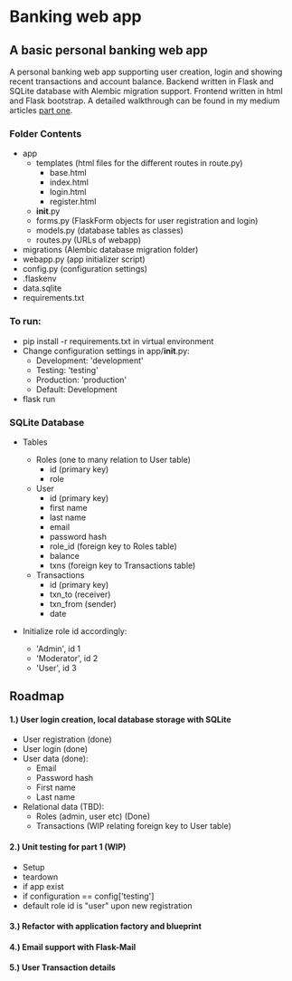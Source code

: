 # Banking web app
## A basic personal banking web app

A personal banking web app supporting user creation, login and showing recent transactions and account balance. Backend written in Flask and SQLite database with Alembic migration support. Frontend written in html and Flask bootstrap. A detailed walkthrough can be found in my medium articles [part one](https://medium.com/@sunsethorizonstories/banking-web-app-stories-part-1-8fcc69b80ab2).

### Folder Contents
- app 
  - templates (html files for the different routes in route.py)
    - base.html
    - index.html
    - login.html
    - register.html
  - __init__.py 
  - forms.py (FlaskForm objects for user registration and login)
  - models.py (database tables as classes)
  - routes.py (URLs of webapp)
- migrations (Alembic database migration folder)
- webapp.py (app initializer script)
- config.py (configuration settings)
- .flaskenv
- data.sqlite
- requirements.txt

### To run: 
- pip install -r requirements.txt in virtual environment
- Change configuration settings in app/__init__.py:
  - Development: 'development'
  - Testing: 'testing'
  - Production: 'production'
  - Default: Development
- flask run

### SQLite Database
- Tables
  - Roles (one to many relation to User table)
    - id (primary key)
    - role
  - User 
    - id (primary key)
    - first name
    - last name
    - email
    - password hash
    - role_id (foreign key to Roles table)
    - balance
    - txns (foreign key to Transactions table)
  - Transactions
    - id (primary key)
    - txn_to (receiver)
    - txn_from (sender)
    - date

- Initialize role id accordingly:
  - 'Admin', id 1
  - 'Moderator', id 2
  - 'User', id 3


## Roadmap

#### 1.) User login creation, local database storage with SQLite
  - User registration (done)
  - User login (done)
  - User data (done):
    - Email
    - Password hash
    - First name
    - Last name
  - Relational data (TBD):
    - Roles (admin, user etc) (Done) 
    - Transactions (WIP relating foreign key to User table)
  
#### 2.) Unit testing for part 1 (WIP)
  - Setup
  - teardown 
  - if app exist
  - if configuration == config['testing']
  - default role id is "user" upon new registration

#### 3.) Refactor with application factory and blueprint

#### 4.) Email support with Flask-Mail

#### 5.) User Transaction details

